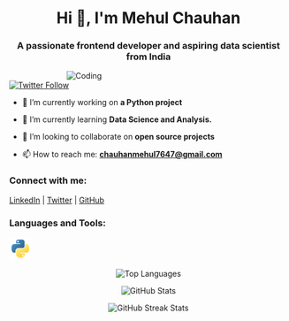 <h1 align="center">Hi 👋, I'm Mehul Chauhan</h1>
<h3 align="center">A passionate frontend developer and aspiring data scientist from India</h3>

<img align="right" alt="Coding" width="400" src="https://media0.giphy.com/media/qgQUggAC3Pfv687qPC/giphy.gif">

<p align="left"> <a href="https://twitter.com/your_twitter_handle" target="blank"><img src="https://img.shields.io/twitter/follow/your_twitter_handle?logo=twitter&style=for-the-badge" alt="Twitter Follow" /></a> </p>

- 🔭 I’m currently working on **a Python project**

- 🌱 I’m currently learning **Data Science and Analysis.**

- 👯 I’m looking to collaborate on **open source projects**

- 📫 How to reach me: **chauhanmehul7647@gmail.com**

<h3 align="left">Connect with me:</h3>
<p align="left">
  <a href="https://linkedin.com/in/mehul-chauhan" target="_blank" rel="noreferrer">LinkedIn</a> |
  <a href="https://twitter.com/your_twitter_handle" target="_blank" rel="noreferrer">Twitter</a> |
  <a href="https://github.com/mehul2612" target="_blank" rel="noreferrer">GitHub</a>
</p>

<h3 align="left">Languages and Tools:</h3>
<p align="left">
  <a href="https://www.python.org" target="_blank" rel="noreferrer"> <img src="https://raw.githubusercontent.com/devicons/devicon/master/icons/python/python-original.svg" alt="python" width="40" height="40"/> </a>
  <!-- Add more icons for other languages and tools as needed -->
</p>

<p align="center"><img src="https://github-readme-stats.vercel.app/api/top-langs?username=mehul2612&show_icons=true&locale=en&layout=compact" alt="Top Languages" /></p>

<p align="center"><img src="https://github-readme-stats.vercel.app/api?username=mehul2612&show_icons=true&locale=en" alt="GitHub Stats" /></p>

<p align="center"><img src="https://github-readme-streak-stats.herokuapp.com/?user=mehul2612" alt="GitHub Streak Stats" /></p>
